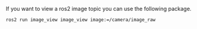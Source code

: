 If you want to view a ros2 image topic you can use the following package.
```bash
ros2 run image_view image_view image:=/camera/image_raw
```
